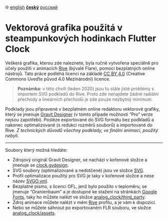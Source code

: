 ﻿:globe_with_meridians:  [english](README.md)    <u>**český**</u>    [русский](README.ru.md)

# Vektorová grafika použitá v steampunkových hodinkach Flutter Clock

Veškerá grafika, kterou zde naleznete, byla ručně vytvořena speciálně pro účely použiti v animacích [Rive](https://rive.app) (bývalé Flare), pomoci bezplatných online nástrojů. Tato práce podléhá licenci na základě [CC BY 4.0](https://creativecommons.org/licenses/by/4.0/deed.cs) (Creative Commons Uveďte původ 4.0 Mezinárodní) licence.
> **Poznámka:** v této chvíli (leden 2020) jsou tu stále jisté problémy s importem SVG podkladů do Rive. Proto zde nenajdete žádné radiální přechody a lineárních přechodů je zde pouze nezbytný minimum.

Podklady jsou připravené v bezplatném online redaktoru vektorové grafiky, který se jmenuje [Gravit Designer](https://www.designer.io/) (v tomto případe možnosti “Pro” verze nejsou zapotřebí). Posléze exportované do SVG formátu bez podkladů a nakonec optimalizované (s redukci rozměrů souborů) a importované do Rive. *Z technických důvodů všechny podklady, ve finální animaci, použitý nebyli.*

----
Soubory který možná hledáte:
* Zdrojový originál Gravit Designer, se nachází v kořenové složce a jmenuje se [clock.gvdesign](clock.gvdesign).
* SVG soubory (optimalizované a nedotčené) jsou ve složce [SVG](./svg).
* Profil optimalizace použitý pro SVG je taky v kořenové složce a nese název [SVGO.yml](svgo.yml).
* Bezplatné písmo, s licenci OFL, jenž bylo použito v teploměru, se jmenuje “Oranienbaum” a je dostupné ke stažení na stránkách [Google Fonts](https://fonts.google.com/specimen/Oranienbaum), taky ho můžete nalézt ve složce [analog_clock/third_party](../analog_clock/third_party/).
* Zdroj animace můžete nalézt v mém [Rive](https://rive.app/a/tsinis) profilu, a je vám k dispozici.
* Nebo se můžete sáhnout po exportovaném FLR souboru, ve složce [analog_clock/assets](../analog_clock/assets/).